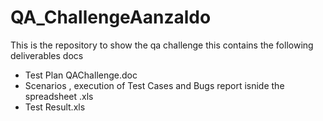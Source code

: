 # QA_ChallengeAanzaldo
This is the repository to show the qa challenge
this contains the following deliverables docs
- Test Plan QAChallenge.doc
- Scenarios , execution of Test Cases and Bugs report isnide the spreadsheet .xls
- Test Result.xls

  

